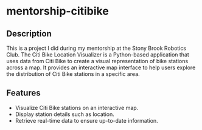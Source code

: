 # mentorship-citibike


## Description

This is a project I did during my mentorship at the Stony Brook Robotics Club. The Citi Bike Location Visualizer is a Python-based application that uses data from Citi Bike to create a visual representation of bike stations across a map. It provides an interactive map interface to help users explore the distribution of Citi Bike stations in a specific area.

## Features

- Visualize Citi Bike stations on an interactive map.
- Display station details such as location.
- Retrieve real-time data to ensure up-to-date information.

